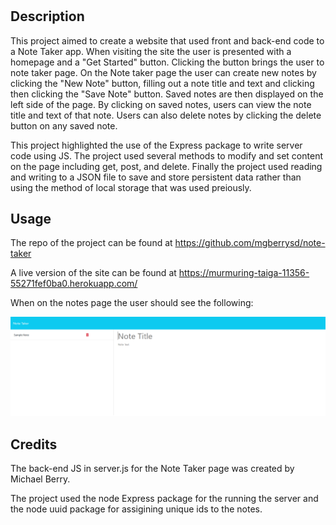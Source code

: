 # <note-taker>

## Description

This project aimed to create a website that used front and back-end code to a Note Taker app. When visiting the site the user is presented with a homepage and a "Get Started" button. Clicking the button brings the user to note taker page. On the Note taker page the user can create new notes by clicking the "New Note" button, filling out a note title and text and clicking then clicking the "Save Note" button. Saved notes are then displayed on the left side of the page. By clicking on saved notes, users can view the note title and text of that note. Users can also delete notes by clicking the delete button on any saved note.

This project highlighted the use of the Express package to write server code using JS. The project used several methods to modify and set content on the page including get, post, and delete. Finally the project used reading and writing to a JSON file to save and store persistent data rather than using the method of local storage that was used preiously.

## Usage

The repo of the project can be found at https://github.com/mgberrysd/note-taker

A live version of the site can be found at https://murmuring-taiga-11356-55271fef0ba0.herokuapp.com/

When on the notes page the user should see the following:

![Deployed version of the note taker app](assets/note_taker_ex.png)


## Credits

The back-end JS in server.js for the Note Taker page was created by Michael Berry.

The project used the node Express package for the running the server and the node uuid package for assigining unique ids to the notes.